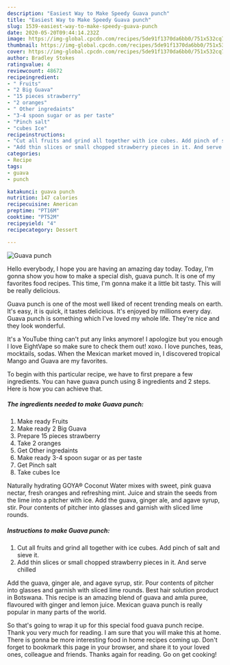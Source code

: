 ```yaml
---
description: "Easiest Way to Make Speedy Guava punch"
title: "Easiest Way to Make Speedy Guava punch"
slug: 1539-easiest-way-to-make-speedy-guava-punch
date: 2020-05-20T09:44:14.232Z
image: https://img-global.cpcdn.com/recipes/5de91f1370da6bb0/751x532cq70/guava-punch-recipe-main-photo.jpg
thumbnail: https://img-global.cpcdn.com/recipes/5de91f1370da6bb0/751x532cq70/guava-punch-recipe-main-photo.jpg
cover: https://img-global.cpcdn.com/recipes/5de91f1370da6bb0/751x532cq70/guava-punch-recipe-main-photo.jpg
author: Bradley Stokes
ratingvalue: 4
reviewcount: 48672
recipeingredient:
- " Fruits"
- "2 Big Guava"
- "15 pieces strawberry"
- "2 oranges"
- " Other ingredaints"
- "3-4 spoon sugar or as per taste"
- "Pinch salt"
- "cubes Ice"
recipeinstructions:
- "Cut all fruits and grind all together with ice cubes. Add pinch of salt and sieve it."
- "Add thin slices or small chopped strawberry pieces in it. And serve chilled"
categories:
- Recipe
tags:
- guava
- punch

katakunci: guava punch 
nutrition: 147 calories
recipecuisine: American
preptime: "PT16M"
cooktime: "PT52M"
recipeyield: "4"
recipecategory: Dessert

---
```



![Guava punch](https://img-global.cpcdn.com/recipes/5de91f1370da6bb0/751x532cq70/guava-punch-recipe-main-photo.jpg)

Hello everybody, I hope you are having an amazing day today. Today, I'm gonna show you how to make a special dish, guava punch. It is one of my favorites food recipes. This time, I'm gonna make it a little bit tasty. This will be really delicious.

Guava punch is one of the most well liked of recent trending meals on earth. It's easy, it is quick, it tastes delicious. It's enjoyed by millions every day. Guava punch is something which I've loved my whole life. They're nice and they look wonderful.

It&#39;s a YouTube thing can&#39;t put any links anymore! I apologize but you enough I love EightVape so make sure to check them out! xoxo. I love punches, teas, mocktails, sodas. When the Mexican market moved in, I discovered tropical Mango and Guava are my favorites.


To begin with this particular recipe, we have to first prepare a few ingredients. You can have guava punch using 8 ingredients and 2 steps. Here is how you can achieve that.

<!--inarticleads1-->

##### The ingredients needed to make Guava punch:

1. Make ready  Fruits
1. Make ready 2 Big Guava
1. Prepare 15 pieces strawberry
1. Take 2 oranges
1. Get  Other ingredaints
1. Make ready 3-4 spoon sugar or as per taste
1. Get Pinch salt
1. Take cubes Ice


Naturally hydrating GOYA® Coconut Water mixes with sweet, pink guava nectar, fresh oranges and refreshing mint. Juice and strain the seeds from the lime into a pitcher with ice. Add the guava, ginger ale, and agave syrup, stir. Pour contents of pitcher into glasses and garnish with sliced lime rounds. 

<!--inarticleads2-->

##### Instructions to make Guava punch:

1. Cut all fruits and grind all together with ice cubes. Add pinch of salt and sieve it.
1. Add thin slices or small chopped strawberry pieces in it. And serve chilled


Add the guava, ginger ale, and agave syrup, stir. Pour contents of pitcher into glasses and garnish with sliced lime rounds. Best hair solution product in Botswana. This recipe is an amazing blend of guava and amla puree, flavoured with ginger and lemon juice. Mexican guava punch is really popular in many parts of the world. 

So that's going to wrap it up for this special food guava punch recipe. Thank you very much for reading. I am sure that you will make this at home. There is gonna be more interesting food in home recipes coming up. Don't forget to bookmark this page in your browser, and share it to your loved ones, colleague and friends. Thanks again for reading. Go on get cooking!

